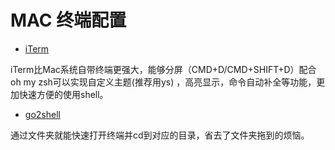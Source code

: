 # MAC 终端配置

* [iTerm](https://www.cnblogs.com/xishuai/p/mac-iterm2.html)

iTerm比Mac系统自带终端更强大，能够分屏（CMD+D/CMD+SHIFT+D）配合oh my zsh可以实现自定义主题(推荐用ys) ，高亮显示，命令自动补全等功能，更加快速方便的使用shell。    

* [go2shell](https://www.jianshu.com/p/632db53b4520)

通过文件夹就能快速打开终端并cd到对应的目录，省去了文件夹拖到的烦恼。
